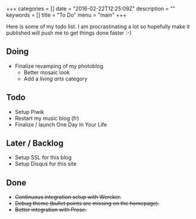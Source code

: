 +++
categories = []
date = "2016-02-22T12:25:09Z"
description = ""
keywords = []
title = "To Do"
menu = "main"
+++

Here is some of my todo list. I am procrastinating a lot so hopefully make it published will push me to get things done faster :-)

## Doing
* Finalize revamping of my photoblog
	* Better mosaic look
	* Add a _living arts_ category

## Todo
* Setup Piwik
* Restart my music blog (fr)
* Finalize / launch One Day In Your Life

## Later / Backlog
* Setup SSL for this blog
* Setup Disqus for this site

## Done
*  ~~Continuous integration setup with Wercker.~~
*  ~~Debug theme (bullet points are missing on the homepage).~~
*  ~~Better integration with Prose.~~
